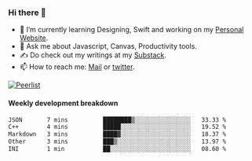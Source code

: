 ### Hi there 👋

- 🌱 I’m currently learning Designing, Swift and working on my [Personal Website](https://kvaishak.com/).
- 💬 Ask me about Javascript, Canvas,  Productivity tools. 
- :writing_hand: Do check out my writings at my [Substack](https://kvaishak.substack.com/).
- 📫 How to reach me: [Mail](mailto:vaishak.kaippanchery@gmail.com) or [twitter](https://twitter.com/kvaishack).

[![Peerlist](https://github-readme-badge.peerlist.io/api/vaishak)](https://peerlist.io/vaishak)

#### Weekly development breakdown

<!--START_SECTION:waka-->

```txt
JSON       7 mins          ████████▒░░░░░░░░░░░░░░░░   33.33 %
C++        4 mins          █████░░░░░░░░░░░░░░░░░░░░   19.52 %
Markdown   3 mins          ████▓░░░░░░░░░░░░░░░░░░░░   18.37 %
Other      3 mins          ███▒░░░░░░░░░░░░░░░░░░░░░   13.97 %
INI        1 min           ██░░░░░░░░░░░░░░░░░░░░░░░   08.60 %
```

<!--END_SECTION:waka-->
